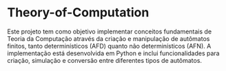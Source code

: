 # Theory-of-Computation
Este projeto tem como objetivo implementar conceitos fundamentais de Teoria da Computação através da criação e manipulação de autômatos finitos, tanto determinísticos (AFD) quanto não determinísticos (AFN). A implementação está desenvolvida em Python e inclui funcionalidades para criação, simulação e conversão entre diferentes tipos de autômatos.
